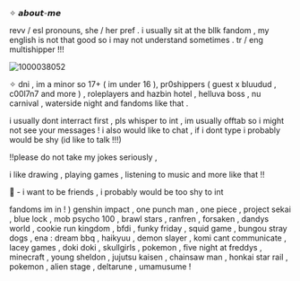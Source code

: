   ✧ 𝙖𝙗𝙤𝙪𝙩-𝙢𝙚

revv / esl pronouns, she / her pref . i usually sit at the bllk fandom , my english is not that good so i may not understand sometimes . tr / eng multishipper !!!



![1000038052](https://github.com/user-attachments/assets/373efd55-93b8-4071-b278-4efd0a31366b)



✧ dni , im a minor so 17+ ( im under 16 ), pr0shippers ( guest x bluudud , c00l7n7 and more ) , roleplayers and hazbin hotel , helluva boss , nu carnival , waterside night and fandoms like that .


i usually dont interract first , pls whisper to int , im usually offtab so i might not see your messages !
i also would like to chat , if i dont type i probably would be shy (id like to talk !!!)

!!please do not take my jokes seriously ,


i like drawing , playing games , listening to music and more like that !!


👑 - i want to be friends , i probably would be too shy to int


fandoms im in ! ) genshin impact , one punch man , one piece , project sekai , blue lock , mob psycho 100 , brawl stars , ranfren , forsaken , dandys world , cookie run kingdom , bfdi , funky friday , squid game , bungou stray dogs , ena : dream bbq , haikyuu , demon slayer , komi cant communicate , lacey games , doki doki , skullgirls , pokemon , five night at freddys , minecraft , young sheldon , jujutsu kaisen , chainsaw man , honkai star rail , pokemon , alien stage , deltarune , umamusume !



